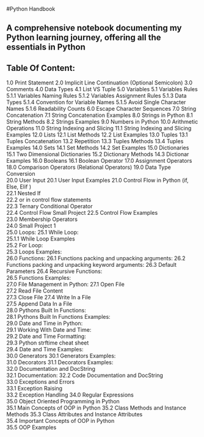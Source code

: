 #Python Handbook

## A comprehensive notebook documenting my Python learning journey, offering all the essentials in Python

## Table Of Content:

1.0 Print Statement
2.0 Implicit Line Continuation (Optional Semicolon)
3.0 Comments
4.0 Data Types
4.1 List VS Tuple
5.0 Variables
5.1 Variables Rules
5.1.1 Variables Naming Rules
5.1.2 Variables Assignment Rules
5.1.3 Data Types
5.1.4 Convention for Variable Names
5.1.5 Avoid Single Character Names
5.1.6 Readability Counts
6.0 Escape Character Sequences
7.0 String Concatenation
7.1 String Concatenation Examples
8.0 Strings in Python
8.1 String Methods
8.2 Strings Examples
9.0 Numbers in Python
10.0 Arithmetic Operations
11.0 String Indexing and Slicing
11.1 String Indexing and Slicing Examples
12.0 Lists
12.1 List Methods
12.2 List Examples
13.0 Tuples
13.1 Tuples Concatenation 
13.2 Repetition 
13.3 Tuples Methods
13.4 Tuples Examples
14.0 Sets
14.1 Set Methods
14.2 Set Examples
15.0 Dictionaries
15.1 Two Dimensional Dictionaries
15.2 Dictionary Methods
14.3 Dictionar Examples
16.0 Booleans
16.1 Boolean Operator
17.0 Assignment Operators
18.0 Comparison Operators (Relational Operators)
19.0 Data Type Conversion	
20.0 User Input
20.1 User Input Examples
21.0 Control Flow in Python (if, Else, Elif )	
22.1 Nested If	
22.2 or in control flow statements	
22.3 Ternary Conditional Operator	
22.4 Control Flow Small Project	
22.5 Control Flow Examples	
23.0 Membership Operators	
24.0 Small Project 1	
25.0 Loops:	
25.1 While Loop:	
25.1.1 While Loop Examples	
25.2 For Loop:	
25.3 Loops Examples:	
26.0 Functions:	
26.1 Functions packing and unpacking arguments:	
26.2 Functions packing and unpacking keyword arguments:	
26.3 Default Parameters
26.4 Recursive Functions:	
26.5 Functions Examples:	
27.0 File Management in Python:	
27.1 Open File	
27.2 Read File Content	
27.3 Close File	
27.4 Write In a File	
27.5 Append Data In a File	
28.0 Pythons Built In Functions:	
28.1 Pythons Built In Functions Examples:	
29.0 Date and Time in Python:	
29.1 Working With Date and Time:	
29.2 Date and Time Formatting:	
29.3 Python strftime cheat sheet	
29.4 Date and Time Examples:	
30.0 Generators	
30.1 Generators Examples:	
31.0 Decorators	
31.1 Decorators Examples:	
32.0 Documentation and DocString	
32.1 Documentation:	
32.2 Code Documentation and DocString	
33.0 Exceptions and Errors	
33.1 Exception Raising	
33.2 Exception Handling	
34.0 Regular Expressions	
35.0 Object Oriented Programming in Python	
35.1 Main Concepts of OOP in Python	
35.2 Class Methods and Instance Methods	
35.3 Class Attributes and Instance Attributes	
35.4 Important Concepts of OOP in Python	
35.5 OOP Examples
